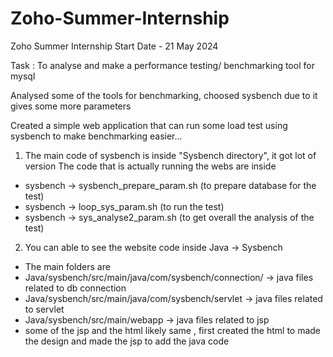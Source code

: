 # Zoho-Summer-Internship

Zoho Summer Internship Start Date - 21 May 2024

Task : To analyse and make a performance testing/ benchmarking tool for mysql

Analysed some of the tools for benchmarking, choosed sysbench due to it gives some more parameters

Created a simple web application that can run some load test using sysbench to make benchmarking easier...


1. The main code of sysbench is inside "Sysbench directory", it got lot of version
  The code that is actually running the webs are inside
* sysbench -> sysbench_prepare_param.sh (to prepare database for the test)
* sysbench -> loop_sys_param.sh (to run the test)
* sysbench -> sys_analyse2_param.sh (to get overall the analysis of the test)
2. You can able to see the website code inside Java -> Sysbench
  * The main folders are
  * Java/sysbench/src/main/java/com/sysbench/connection/  -> java files related to db connection
  * Java/sysbench/src/main/java/com/sysbench/servlet -> java files related to servlet
  * Java/sysbench/src/main/webapp -> java files related to jsp
  * some of the jsp and the html likely same , first created the html to made the design and made the jsp to add the java code 

